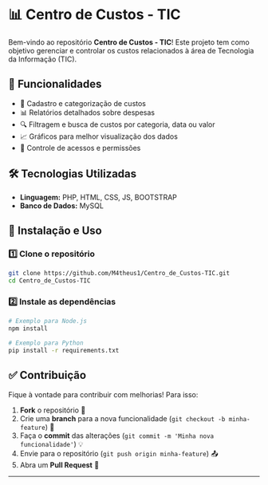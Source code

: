 # 📊 Centro de Custos - TIC

Bem-vindo ao repositório **Centro de Custos - TIC**! Este projeto tem como objetivo gerenciar e controlar os custos relacionados à área de Tecnologia da Informação (TIC).

## 📌 Funcionalidades

- 📁 Cadastro e categorização de custos
- 📊 Relatórios detalhados sobre despesas
- 🔍 Filtragem e busca de custos por categoria, data ou valor
- 📈 Gráficos para melhor visualização dos dados
- 🔐 Controle de acessos e permissões

## 🛠️ Tecnologias Utilizadas

- **Linguagem:** PHP, HTML, CSS, JS, BOOTSTRAP
- **Banco de Dados:** MySQL

## 🚀 Instalação e Uso

### 1️⃣ Clone o repositório
```bash
git clone https://github.com/M4theus1/Centro_de_Custos-TIC.git
cd Centro_de_Custos-TIC
```

### 2️⃣ Instale as dependências
```bash
# Exemplo para Node.js
npm install

# Exemplo para Python
pip install -r requirements.txt
```


## ✅ Contribuição

Fique à vontade para contribuir com melhorias! Para isso:
1. **Fork** o repositório 🍴
2. Crie uma **branch** para a nova funcionalidade (`git checkout -b minha-feature`) 🚀
3. Faça o **commit** das alterações (`git commit -m 'Minha nova funcionalidade'`) 💡
4. Envie para o repositório (`git push origin minha-feature`) 📤
5. Abra um **Pull Request** 🔄


---

